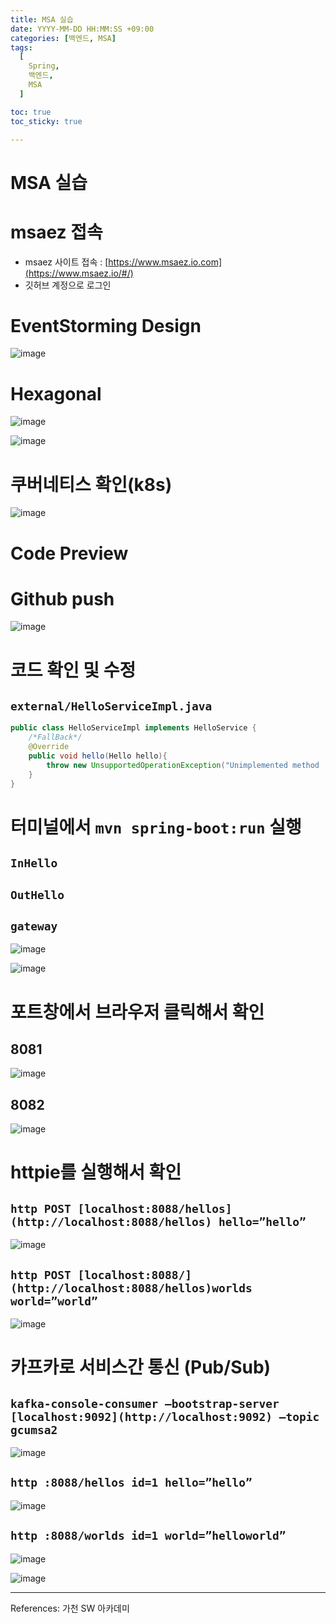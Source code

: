 ```yaml
---
title: MSA 실습
date: YYYY-MM-DD HH:MM:SS +09:00
categories: [백엔드, MSA]
tags:
  [
    Spring,
    백엔드,
    MSA
  ]

toc: true
toc_sticky: true

---
```

# MSA 실습

# msaez 접속

- msaez 사이트 접속 : [https://www.msaez.io.com](https://www.msaez.io/#/)
- 깃허브 계정으로 로그인

# EventStorming Design

![image](https://github.com/tomy8964/Spring-Study/assets/103511161/9ae185c7-61a4-4632-8270-aa75c4f96c0f)

# Hexagonal

![image](https://github.com/tomy8964/Spring-Study/assets/103511161/1ec13cb6-c161-4e17-9161-9b92063ac041)

![image](https://github.com/tomy8964/Spring-Study/assets/103511161/eaca3cce-2142-4e02-b28b-1fe4b73220c5)

# 쿠버네티스 확인(k8s)

![image](https://github.com/tomy8964/Spring-Study/assets/103511161/7e59cfa2-2373-4005-a416-8f0437764bf0)

# Code Preview

# Github push

![image](https://github.com/tomy8964/Spring-Study/assets/103511161/0554700c-71a6-43da-8611-936a189c9f6a)

# 코드 확인 및 수정

## `external/HelloServiceImpl.java`

```java
public class HelloServiceImpl implements HelloService {
	/*FallBack*/
	@Override
	public void hello(Hello hello){
		throw new UnsupportedOperationException("Unimplemented method 'hello'");
	}
}
```

# 터미널에서 `mvn spring-boot:run` 실행

## `InHello`

## `OutHello`

## `gateway`

![image](https://github.com/tomy8964/Spring-Study/assets/103511161/973935cc-6090-498f-b926-05668a0018d0)

![image](https://github.com/tomy8964/Spring-Study/assets/103511161/6550d898-8270-441e-b807-387db5db65d9)

# 포트창에서 브라우저 클릭해서 확인

## 8081

![image](https://github.com/tomy8964/Spring-Study/assets/103511161/422c42b7-1449-45fc-8b0f-a235108db85c)

## 8082

![image](https://github.com/tomy8964/Spring-Study/assets/103511161/ada24854-0cd1-4a42-8764-745084298e28)

# httpie를 실행해서 확인

## `http POST [localhost:8088/hellos](http://localhost:8088/hellos) hello=”hello”`

![image](https://github.com/tomy8964/Spring-Study/assets/103511161/421f92dd-96e2-48fb-886b-efcebfdae410)

## `http POST [localhost:8088/](http://localhost:8088/hellos)worlds world=”world”`

![image](https://github.com/tomy8964/Spring-Study/assets/103511161/0bcd424a-cd12-4b36-bdf3-b7abe87379e7)

# 카프카로 서비스간 통신 (Pub/Sub)

## `kafka-console-consumer —bootstrap-server [localhost:9092](http://localhost:9092) —topic gcumsa2`

![image](https://github.com/tomy8964/Spring-Study/assets/103511161/ab2ba8b1-b7f8-4606-9e18-8c09fe2fb390)

## `http :8088/hellos id=1 hello=”hello”`

![image](https://github.com/tomy8964/Spring-Study/assets/103511161/0be0326f-5fba-4a38-b7e8-2100923ab976)

## `http :8088/worlds id=1 world=”helloworld”`

![image](https://github.com/tomy8964/Spring-Study/assets/103511161/9df1cc95-dd70-4315-adce-bfaea17c8884)

![image](https://github.com/tomy8964/Spring-Study/assets/103511161/fd88403e-80b1-49e5-89fa-d0a2aa5e8a7b)

----
References: 가천 SW 아카데미